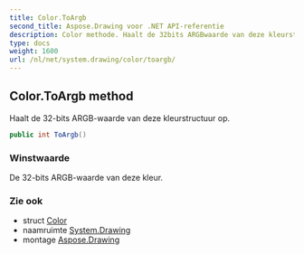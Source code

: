 ```yaml
---
title: Color.ToArgb
second_title: Aspose.Drawing voor .NET API-referentie
description: Color methode. Haalt de 32bits ARGBwaarde van deze kleurstructuur op.
type: docs
weight: 1600
url: /nl/net/system.drawing/color/toargb/
---
```

## Color.ToArgb method

Haalt de 32-bits ARGB-waarde van deze kleurstructuur op.

```csharp
public int ToArgb()
```

### Winstwaarde

De 32-bits ARGB-waarde van deze kleur.

### Zie ook

* struct [Color](../)
* naamruimte [System.Drawing](../../color/)
* montage [Aspose.Drawing](../../../)


